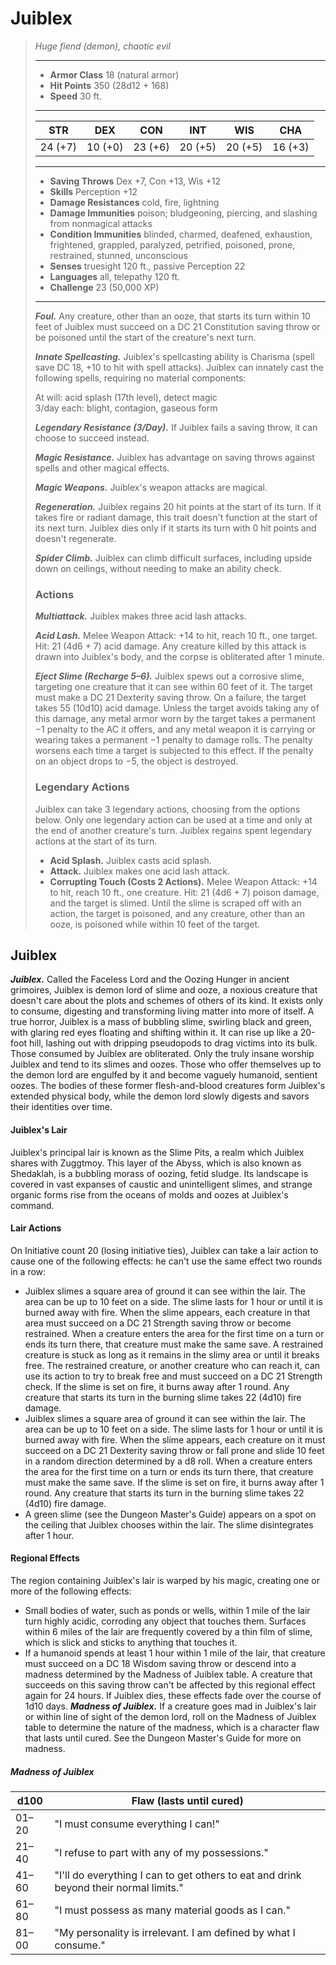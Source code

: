 # Juiblex
>*Huge fiend (demon), chaotic evil*
>___
>- **Armor Class** 18 (natural armor)
>- **Hit Points** 350 (28d12 + 168)
>- **Speed** 30 ft.
>___
>|STR|DEX|CON|INT|WIS|CHA|
>|:---:|:---:|:---:|:---:|:---:|:---:|
>|24 (+7)|10 (+0)|23 (+6)|20 (+5)|20 (+5)|16 (+3)|
>___
>- **Saving Throws** Dex +7, Con +13, Wis +12
>- **Skills** Perception +12
>- **Damage Resistances** cold, fire, lightning
>- **Damage Immunities** poison; bludgeoning, piercing, and slashing from nonmagical attacks
>- **Condition Immunities** blinded, charmed, deafened, exhaustion, frightened, grappled, paralyzed, petrified, poisoned, prone, restrained, stunned, unconscious
>- **Senses** truesight 120 ft., passive Perception 22
>- **Languages** all, telepathy 120 ft.
>- **Challenge** 23 (50,000 XP)
>___
>***Foul.*** Any creature, other than an ooze, that starts its turn within 10 feet of Juiblex must succeed on a DC 21 Constitution saving throw or be poisoned until the start of the creature's next turn.  
>
>***Innate Spellcasting.*** Juiblex's spellcasting ability is Charisma (spell save DC 18, +10 to hit with spell attacks). Juiblex can innately cast the following spells, requiring no material components:  
>
>At will: acid splash (17th level), detect magic  
>3/day each: blight, contagion, gaseous form  
>
>
>***Legendary Resistance (3/Day).*** If Juiblex fails a saving throw, it can choose to succeed instead.  
>
>***Magic Resistance.*** Juiblex has advantage on saving throws against spells and other magical effects.  
>
>***Magic Weapons.*** Juiblex's weapon attacks are magical.  
>
>***Regeneration.*** Juiblex regains 20 hit points at the start of its turn. If it takes fire or radiant damage, this trait doesn't function at the start of its next turn. Juiblex dies only if it starts its turn with 0 hit points and doesn't regenerate.  
>
>***Spider Climb.*** Juiblex can climb difficult surfaces, including upside down on ceilings, without needing to make an ability check.  
>
>### Actions
>***Multiattack.*** Juiblex makes three acid lash attacks.  
>
>***Acid Lash.*** Melee Weapon Attack: +14 to hit, reach 10 ft., one target. Hit: 21 (4d6 + 7) acid damage. Any creature killed by this attack is drawn into Juiblex's body, and the corpse is obliterated after 1 minute.  
>
>***Eject Slime (Recharge 5–6).*** Juiblex spews out a corrosive slime, targeting one creature that it can see within 60 feet of it. The target must make a DC 21 Dexterity saving throw. On a failure, the target takes 55 (10d10) acid damage. Unless the target avoids taking any of this damage, any metal armor worn by the target takes a permanent −1 penalty to the AC it offers, and any metal weapon it is carrying or wearing takes a permanent −1 penalty to damage rolls. The penalty worsens each time a target is subjected to this effect. If the penalty on an object drops to −5, the object is destroyed.  
>
>### Legendary Actions
>Juiblex can take 3 legendary actions, choosing from the options below. Only one legendary action can be used at a time and only at the end of another creature's turn. Juiblex regains spent legendary actions at the start of its turn.
>
>- **Acid Splash.** Juiblex casts acid splash.
>- **Attack.** Juiblex makes one acid lash attack.
>- **Corrupting Touch (Costs 2 Actions).** Melee Weapon Attack: +14 to hit, reach 10 ft., one creature. Hit: 21 (4d6 + 7) poison damage, and the target is slimed. Until the slime is scraped off with an action, the target is poisoned, and any creature, other than an ooze, is poisoned while within 10 feet of the target.
## Juiblex
***Juiblex.*** Called the Faceless Lord and the Oozing Hunger in ancient grimoires, Juiblex is demon lord of slime and ooze, a noxious creature that doesn't care about the plots and schemes of others of its kind. It exists only to consume, digesting and transforming living matter into more of itself.
A true horror, Juiblex is a mass of bubbling slime, swirling black and green, with glaring red eyes floating and shifting within it. It can rise up like a 20-foot hill, lashing out with dripping pseudopods to drag victims into its bulk. Those consumed by Juiblex are obliterated.
Only the truly insane worship Juiblex and tend to its slimes and oozes. Those who offer themselves up to the demon lord are engulfed by it and become vaguely humanoid, sentient oozes. The bodies of these former flesh-and-blood creatures form Juiblex's extended physical body, while the demon lord slowly digests and savors their identities over time.
#### Juiblex's Lair
Juiblex's principal lair is known as the Slime Pits, a realm which Juiblex shares with Zuggtmoy. This layer of the Abyss, which is also known as Shedaklah, is a bubbling morass of oozing, fetid sludge. Its landscape is covered in vast expanses of caustic and unintelligent slimes, and strange organic forms rise from the oceans of molds and oozes at Juiblex's command.
#### Lair Actions
On Initiative count 20 (losing initiative ties), Juiblex can take a lair action to cause one of the following effects: he can't use the same effect two rounds in a row:
- Juiblex slimes a square area of ground it can see within the lair. The area can be up to 10 feet on a side. The slime lasts for 1 hour or until it is burned away with fire. When the slime appears, each creature in that area must succeed on a DC 21 Strength saving throw or become restrained. When a creature enters the area for the first time on a turn or ends its turn there, that creature must make the same save. A restrained creature is stuck as long as it remains in the slimy area or until it breaks free. The restrained creature, or another creature who can reach it, can use its action to try to break free and must succeed on a DC 21 Strength check. If the slime is set on fire, it burns away after 1 round. Any creature that starts its turn in the burning slime takes 22 (4d10) fire damage.
- Juiblex slimes a square area of ground it can see within the lair. The area can be up to 10 feet on a side. The slime lasts for 1 hour or until it is burned away with fire. When the slime appears, each creature on it must succeed on a DC 21 Dexterity saving throw or fall prone and slide 10 feet in a random direction determined by a d8 roll. When a creature enters the area for the first time on a turn or ends its turn there, that creature must make the same save. If the slime is set on fire, it burns away after 1 round. Any creature that starts its turn in the burning slime takes 22 (4d10) fire damage.
- A green slime (see the Dungeon Master's Guide) appears on a spot on the ceiling that Juiblex chooses within the lair. The slime disintegrates after 1 hour.
#### Regional Effects
The region containing Juiblex's lair is warped by his magic, creating one or more of the following effects:
- Small bodies of water, such as ponds or wells, within 1 mile of the lair turn highly acidic, corroding any object that touches them. Surfaces within 6 miles of the lair are frequently covered by a thin film of slime, which is slick and sticks to anything that touches it.
- If a humanoid spends at least 1 hour within 1 mile of the lair, that creature must succeed on a DC 18 Wisdom saving throw or descend into a madness determined by the Madness of Juiblex table. A creature that succeeds on this saving throw can't be affected by this regional effect again for 24 hours.
If Juiblex dies, these effects fade over the course of 1d10 days.
***Madness of Juiblex.*** If a creature goes mad in Juiblex's lair or within line of sight of the demon lord, roll on the Madness of Juiblex table to determine the nature of the madness, which is a character flaw that lasts until cured. See the Dungeon Master's Guide for more on madness.
##### Madness of Juiblex
| d100 | Flaw (lasts until cured) |
|---|---|
| 01–20 | "I must consume everything I can!" |
| 21–40 | "I refuse to part with any of my possessions." |
| 41–60 | "I'll do everything I can to get others to eat and drink beyond their normal limits." |
| 61–80 | "I must possess as many material goods as I can." |
| 81–00 | "My personality is irrelevant. I am defined by what I consume." |